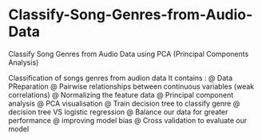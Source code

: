 # Classify-Song-Genres-from-Audio-Data
Classify Song Genres from Audio Data using PCA (Principal Components Analysis)

Classification of songs genres from audion data
It contains : 
@ Data PReparation 
@ Pairwise relationships between continuous variables (weak correlations)
@ Normalizing the feature data
@ Principal component analysis 
@ PCA visualisation
@ Train decision tree to classify genre 
@ decision tree VS logistic regression 
@ Balance our data for greater performance 
@ improving model bias
@ Cross validation to evaluate our model 
